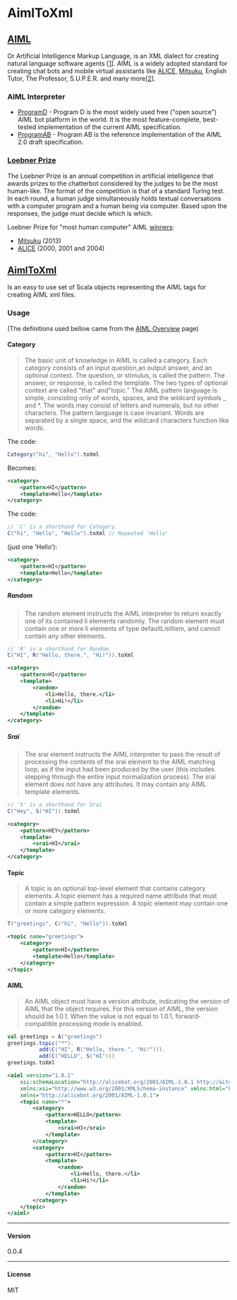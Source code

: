 AimlToXml
=========

## [AIML](http://www.pandorabots.com/pandora/pics/wallaceaimltutorial.html)
Or Artificial Intelligence Markup Language, is an XML dialect for creating natural language software agents [[1](http://en.wikipedia.org/wiki/AIML)]. AIML is a widely adopted standard for creating chat bots and mobile virtual assistants like [ALICE](http://sheepridge.pandorabots.com/pandora/talk?botid=b69b8d517e345aba&skin=custom_iframe), [Mitsuku](http://www.mitsuku.com/), English Tutor, The Professor, S.U.P.E.R. and many more[[2](https://code.google.com/p/program-ab/)]. 

### AIML Interpreter
- [ProgramD](https://github.com/noelbush/programd) - Program D is the most widely used free ("open source") AIML bot platform in the world. It is the most feature-complete, best-tested implementation of the current AIML specification.
- [ProgramAB](https://code.google.com/p/program-ab/) - Program AB is the reference implementation of the AIML 2.0 draft specification.

### [Loebner Prize](http://www.loebner.net/Prizef/loebner-prize.html)
The Loebner Prize is an annual competition in artificial intelligence that awards prizes to the chatterbot considered by the judges to be the most human-like. The format of the competition is that of a standard Turing test. In each round, a human judge simultaneously holds textual conversations with a computer program and a human being via computer. Based upon the responses, the judge must decide which is which.

Loebner Prize for "most human computer" AIML [winners](http://en.wikipedia.org/wiki/Loebner_Prize#Winners):
- [Mitsuku](http://www.mitsuku.com/) (2013)
- [ALICE](http://sheepridge.pandorabots.com/pandora/talk?botid=b69b8d517e345aba&skin=custom_iframe) (2000, 2001 and 2004)


## [AimlToXml](https://github.com/ifreitas/AimlToXml)
Is an easy to use set of Scala objects representing the AIML tags for creating AIML xml files.

### Usage
(The definitions used bellow came from the [AIML Overview](http://www.alicebot.org/TR/2011/) page)

#### Category
> The basic unit of knowledge in AIML is called a category. Each category consists of an input question,an output answer, and an optional context. The question, or stimulus, is called the pattern. The answer, or response, is called the template. The two types of optional context are called "that" and"topic." The AIML pattern language is simple, consisting only of words, spaces, and the wildcard symbols _ and *. The words may consist of letters and numerals, but no other characters. The pattern language is case invariant. Words are separated by a single space, and the wildcard characters function like words.

The code:
```scala
Category("hi", "Hello").toXml
```
Becomes:
```xml
<category>
	<pattern>HI</pattern>
	<template>Hello</template>
</category>
```

The code:
```scala
// 'C' is a shorthand for Category.
C("hi", "Hello", "Hello").toXml // Repeated 'Hello'
```
(just one 'Hello'):
```xml
<category>
	<pattern>HI</pattern>
	<template>Hello</template>
</category>
```

##### Random
> The random element instructs the AIML interpreter to return exactly one of its contained li elements randomly. The random element must contain one or more li elements of type defaultListItem, and cannot contain any other elements.

```scala
// 'R' is a shorthand for Random.
C("HI", R("Hello, there.", "Hi!")).toXml
```
```xml
<category>
	<pattern>HI</pattern>
	<template>
		<random>
			<li>Hello, there.</li>
			<li>Hi!</li>
		</random>
	</template>
</category>
```

##### Srai
> The srai element instructs the AIML interpreter to pass the result of processing the contents of the srai element to the AIML matching loop, as if the input had been produced by the user (this includes stepping through the entire input normalization process). The srai element does not have any attributes. It may contain any AIML template elements.

```scala
// 'S' is a shorthand for Srai
C("Hey", S("HI")).toXml
```
```xml
<category>
	<pattern>HEY</pattern>
	<template>
		<srai>HI</srai>
	</template>
</category>
```

#### Topic
> A topic is an optional top-level element that contains category elements. A topic element has a required name attribute that must contain a simple pattern expression. A topic element may contain one or more category elements.

```scala
T("greetings", C("hi", "Hello")).toXml
```
```xml
<topic name="greetings">
	<category>
		<pattern>HI</pattern>
		<template>Hello</template>
	</category>
</topic>
```

#### AIML
> An AIML object must have a version attribute, indicating the version of AIML that the object requires. For this version of AIML, the version should be 1.0.1. When the value is not equal to 1.0.1, forward-compatible processing mode is enabled.

```scala
val greetings = A("greetings")
greetings.topic("*").
          add(C("HI", R("Hello, there.", "Hi!"))).
          add(C("HELLO", S("HI")))
greetings.toXml
```
```xml
<aiml version="1.0.1"
	xsi:schemaLocation="http://alicebot.org/2001/AIML-1.0.1 http://aitools.org/aiml/schema/AIML.xsd"
	xmlns:xsi="http://www.w3.org/2001/XMLSchema-instance" xmlns:html="http://www.w3.org/1999/xhtml"
	xmlns="http://alicebot.org/2001/AIML-1.0.1">
	<topic name="*">
		<category>
			<pattern>HELLO</pattern>
			<template>
				<srai>HI</srai>
			</template>
		</category>
		<category>
			<pattern>HI</pattern>
			<template>
				<random>
					<li>Hello, there.</li>
					<li>Hi!</li>
				</random>
			</template>
		</category>
	</topic>
</aiml>
```

---
#### Version
0.0.4

---
#### License
MIT
